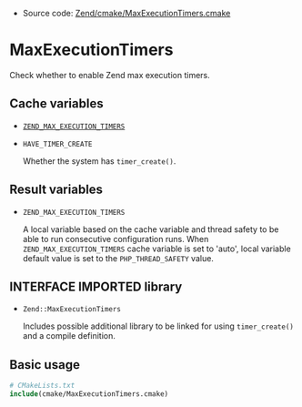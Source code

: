 <!-- This is auto-generated file. -->
* Source code: [Zend/cmake/MaxExecutionTimers.cmake](https://github.com/petk/php-build-system/blob/master/cmake/Zend/cmake/MaxExecutionTimers.cmake)

# MaxExecutionTimers

Check whether to enable Zend max execution timers.

## Cache variables

* [`ZEND_MAX_EXECUTION_TIMERS`](/docs/cmake/variables/ZEND_MAX_EXECUTION_TIMERS.md)

* `HAVE_TIMER_CREATE`

  Whether the system has `timer_create()`.

## Result variables

* `ZEND_MAX_EXECUTION_TIMERS`

  A local variable based on the cache variable and thread safety to be able to
  run consecutive configuration runs. When `ZEND_MAX_EXECUTION_TIMERS` cache
  variable is set to 'auto', local variable default value is set to the
  `PHP_THREAD_SAFETY` value.

## INTERFACE IMPORTED library

* `Zend::MaxExecutionTimers`

  Includes possible additional library to be linked for using `timer_create()`
  and a compile definition.

## Basic usage

```cmake
# CMakeLists.txt
include(cmake/MaxExecutionTimers.cmake)
```
